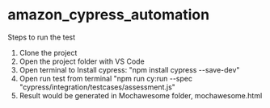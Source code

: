 # amazon_cypress_automation

Steps to run the test

1. Clone the project
2. Open the project folder with VS Code
3. Open terminal to Install cypress: "npm install cypress --save-dev"
4. Open run test from terminal "npm run cy:run --spec "cypress/integration/testcases/assessment.js"
5. Result would be generated in Mochawesome folder, mochawesome.html
